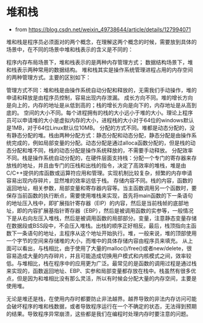 # 堆和栈

- from https://blog.csdn.net/weixin_49738644/article/details/127994071

堆和栈是程序员必须面对的两个概念，在理解这两个概念的时候，需要放到具体的场景中，在不同的场景中堆和栈表示的含义是不同的：

程序内存布局场景下，堆和栈表示的是两种内存管理方式；
数据结构场景下，堆和栈表示两种常用的数据结构。
堆和栈其实是操作系统管理进程占用的内存空间的两种管理方式。主要的区别如下：

管理方式不同：堆和栈是由操作系统自动分配和释放的，无需我们手动操作，堆的申请和释放是由程序员控制，容易出现内存泄漏。
成长方向不同。堆的增长方向是向上的，内存的地址是从低到高的；栈的增长方向是向下的，内存地址是从高到底的。
空间的大小不同。每个进程拥有的栈的大小远小于堆的大小。理论上程序员可以申请堆的大小是虚拟内存的大小，进程栈的大小对于64位的windows默认是1MB，对于64位Linux默认位10MB。
分配的方式不同。堆都是动态分配的，没有静态分配的堆。栈由两种分配方式：静态分配和动态分配，静态分配是由操作系统完成的，例如局部变量的分配。动态分配是通过alloca函数分配的，但是栈的动态分配和堆不同，栈的动态分配是操作系统释放的，不需要手动释放。
分配效率不同。栈是操作系统自动分配的，在硬件层面支持栈：分配一个专门的寄存器来存放栈的地址，并且由专门的压栈和出栈的指令，决定了高效率的堆栈，堆是由C/C++提供的库函数或运算符应用和管理。实现机制比较复杂，频繁的内存申请容易出现内存碎片，显然堆的效率远低于栈。
存储内容不同。栈的内容，函数的返回地址，相关参数，局部变量和寄存器内容等。当主函数调用另一个函数时，要保存当前函数的执行断点，需要使用堆栈来实现，首先将main函数的下一条语句的地址压入栈中，即扩展指针寄存器（EIP）的内容，然后是当前栈帧的底部地址，即的内容扩展基指针寄存器（EBP），然后是被调用函数的实参等，一般情况下是从右向左压入堆栈，然后是被调用函数的局部部分。变量，注意静态变量存储在数据段或BSS段中，不会压入堆栈。出栈的顺序正好相反。最后，栈顶指向主函数下一条语句的地址，主程序从这个地址开始执行。堆，一般来说，堆的顶部使用一个字节的空间来存储堆的大小，而堆中的具体存储内容由程序员来填充。
从上面可以看出，与栈相比，由于使用了大量的malloc()/free()或者new/delete，很容易造成大量的内存碎片，并且可能造成切换用户模式和内核模式之间，效率较低。与堆相比，栈在程序中的应用更为广泛。最常见的是函数的调用过程是通过栈来实现的，函数返回地址、EBP、实参和局部变量都存放在栈中。栈虽然有很多优点，但是因为和堆相比没有那么灵活，所以有时候会分配大量的内存空间，主要是使用堆。

无论是堆还是栈，在使用内存时都要防止非法越界。越界导致的非法内存访问可能会破坏程序的堆和栈数据，或者导致程序运行在一个不确定的状态，无法得到预期的结果。导致程序异常崩溃，这些都是我们在编程时处理内存时要注意的问题。
